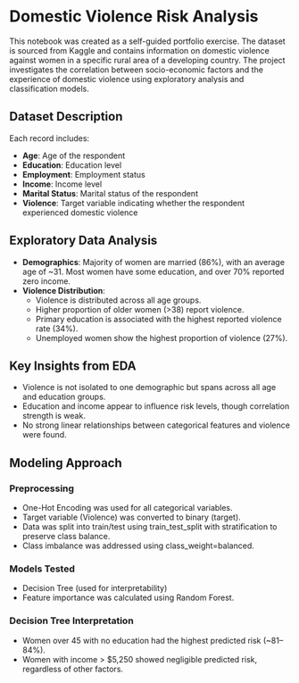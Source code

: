 # Domestic Violence Risk Analysis

This notebook was created as a self-guided portfolio exercise. The dataset is sourced from Kaggle and contains information on domestic violence against women in a specific rural area of a developing country. The project investigates the correlation between socio-economic factors and the experience of domestic violence using exploratory analysis and classification models.

## Dataset Description

Each record includes:

- **Age**: Age of the respondent
- **Education**: Education level
- **Employment**: Employment status
- **Income**: Income level
- **Marital Status**: Marital status of the respondent
- **Violence**: Target variable indicating whether the respondent experienced domestic violence

## Exploratory Data Analysis

- **Demographics**: Majority of women are married (86%), with an average age of ~31. Most women have some education, and over 70% reported zero income.
- **Violence Distribution**:
  - Violence is distributed across all age groups.
  - Higher proportion of older women (>38) report violence.
  - Primary education is associated with the highest reported violence rate (34%).
  - Unemployed women show the highest proportion of violence (27%).

## Key Insights from EDA

- Violence is not isolated to one demographic but spans across all age and education groups.
- Education and income appear to influence risk levels, though correlation strength is weak.
- No strong linear relationships between categorical features and violence were found.

## Modeling Approach

### Preprocessing

- One-Hot Encoding was used for all categorical variables.
- Target variable (Violence) was converted to binary (target).
- Data was split into train/test using train_test_split with stratification to preserve class balance.
- Class imbalance was addressed using class_weight=balanced.

### Models Tested

- Decision Tree (used for interpretability)
- Feature importance was calculated using Random Forest.

### Decision Tree Interpretation

- Women over 45 with no education had the highest predicted risk (~81–84%).
- Women with income > $5,250 showed negligible predicted risk, regardless of other factors.
